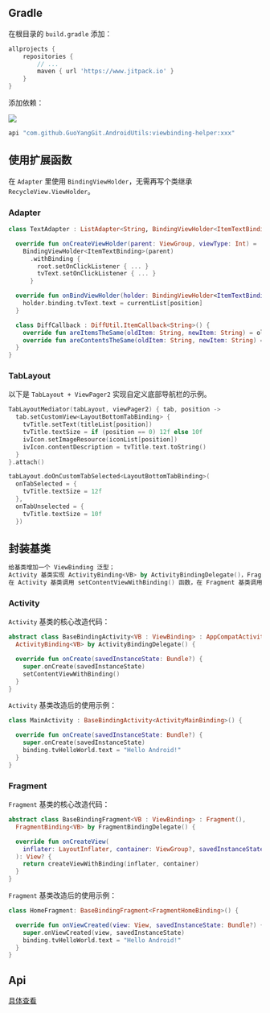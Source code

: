 ## Gradle

在根目录的 `build.gradle` 添加：

```groovy
allprojects {
    repositories {
        // ...
        maven { url 'https://www.jitpack.io' }
    }
}
```

添加依赖：

<img src="https://jitpack.io/v/GuoYangGit/AndroidUtils.svg"/>

```groovy
api "com.github.GuoYangGit.AndroidUtils:viewbinding-helper:xxx"
```

## 使用扩展函数

在 `Adapter` 里使用 `BindingViewHolder`，无需再写个类继承 `RecycleView.ViewHolder`。

### Adapter

```kotlin
class TextAdapter : ListAdapter<String, BindingViewHolder<ItemTextBinding>>(DiffCallback()) {

  override fun onCreateViewHolder(parent: ViewGroup, viewType: Int) =
    BindingViewHolder<ItemTextBinding>(parent)
      .withBinding {
        root.setOnClickListener { ... }
        tvText.setOnClickListener { ... }
      }

  override fun onBindViewHolder(holder: BindingViewHolder<ItemTextBinding>, position: Int) {
    holder.binding.tvText.text = currentList[position]
  }

  class DiffCallback : DiffUtil.ItemCallback<String>() {
    override fun areItemsTheSame(oldItem: String, newItem: String) = oldItem == newItem
    override fun areContentsTheSame(oldItem: String, newItem: String) = oldItem == newItem
  }
}

```

### TabLayout

以下是 `TabLayout + ViewPager2` 实现自定义底部导航栏的示例。

```kotlin
TabLayoutMediator(tabLayout, viewPager2) { tab, position ->
  tab.setCustomView<LayoutBottomTabBinding> {
    tvTitle.setText(titleList[position])
    tvTitle.textSize = if (position == 0) 12f else 10f
    ivIcon.setImageResource(iconList[position])
    ivIcon.contentDescription = tvTitle.text.toString()
  }
}.attach()

tabLayout.doOnCustomTabSelected<LayoutBottomTabBinding>(
  onTabSelected = {
    tvTitle.textSize = 12f
  },
  onTabUnselected = {
    tvTitle.textSize = 10f
  })
```

## 封装基类

```kotlin
给基类增加一个 ViewBinding 泛型；
Activity 基类实现 ActivityBinding<VB> by ActivityBindingDelegate()，Fragment 基类实现 FragmentBinding<VB> by FragmentBindingDelegate()；
在 Activity 基类调用 setContentViewWithBinding() 函数，在 Fragment 基类调用 createViewWithBinding(inflater, container)；
```

### Activity

`Activity` 基类的核心改造代码：

```kotlin
abstract class BaseBindingActivity<VB : ViewBinding> : AppCompatActivity(),
  ActivityBinding<VB> by ActivityBindingDelegate() {

  override fun onCreate(savedInstanceState: Bundle?) {
    super.onCreate(savedInstanceState)
    setContentViewWithBinding()
  }
}
```

`Activity` 基类改造后的使用示例：

```kotlin
class MainActivity : BaseBindingActivity<ActivityMainBinding>() {

  override fun onCreate(savedInstanceState: Bundle?) {
    super.onCreate(savedInstanceState)
    binding.tvHelloWorld.text = "Hello Android!"
  }
}
```

### Fragment

`Fragment` 基类的核心改造代码：

```kotlin
abstract class BaseBindingFragment<VB : ViewBinding> : Fragment(),
  FragmentBinding<VB> by FragmentBindingDelegate() {

  override fun onCreateView(
    inflater: LayoutInflater, container: ViewGroup?, savedInstanceState: Bundle?
  ): View? {
    return createViewWithBinding(inflater, container)
  }
}
```

`Fragment` 基类改造后的使用示例：

```kotlin
class HomeFragment: BaseBindingFragment<FragmentHomeBinding>() {

  override fun onViewCreated(view: View, savedInstanceState: Bundle?) {
    super.onViewCreated(view, savedInstanceState)
    binding.tvHelloWorld.text = "Hello Android!"
  }
}
```

## Api

[具体查看](https://guoyanggit.github.io/AndroidUtils/api/viewbinding-helper/)
